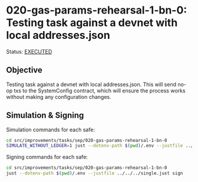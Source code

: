 # 020-gas-params-rehearsal-1-bn-0: Testing task against a devnet with local addresses.json

Status: [EXECUTED](https://sepolia.etherscan.io/tx/0x226dcb3fd84115a0fd4e8762bb9f916e6bc6229e801ac9cbf0ec3d83353443c9)

## Objective

Testing task against a devnet with local addresses.json. This will send no-op txs to the SystemConfig contract, which will ensure the process works without making any configuration changes.

## Simulation & Signing

Simulation commands for each safe:
```bash
cd src/improvements/tasks/sep/020-gas-params-rehearsal-1-bn-0
SIMULATE_WITHOUT_LEDGER=1 just --dotenv-path $(pwd)/.env --justfile ../../../single.just simulate
```

Signing commands for each safe:
```bash
cd src/improvements/tasks/sep/020-gas-params-rehearsal-1-bn-0
just --dotenv-path $(pwd)/.env --justfile ../../../single.just sign
```
